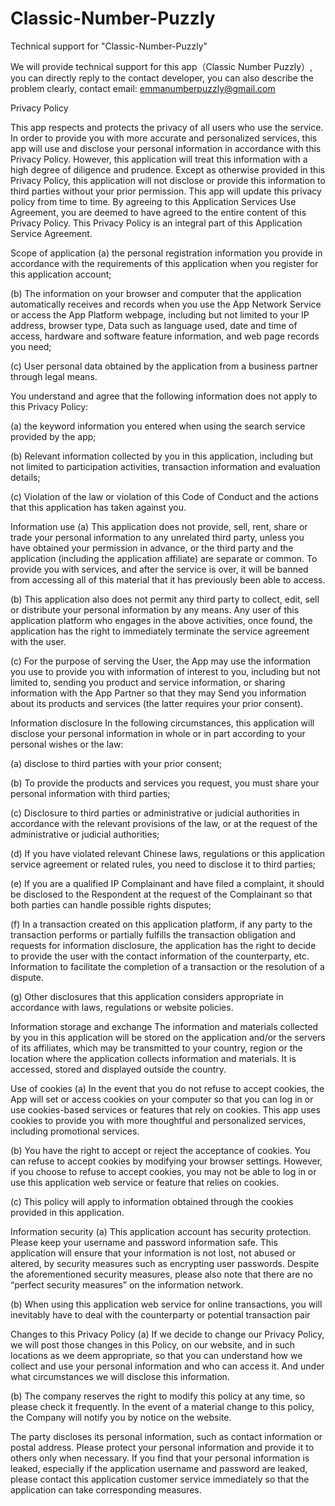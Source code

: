 # Classic-Number-Puzzly

Technical support for "Classic-Number-Puzzly"

We will provide technical support for this app（Classic Number Puzzly）, you can directly reply to the contact developer, you can also describe the problem clearly, contact email: emmanumberpuzzly@gmail.com

Privacy Policy

This app respects and protects the privacy of all users who use the service. In order to provide you with more accurate and personalized services, this app will use and disclose your personal information in accordance with this Privacy Policy. However, this application will treat this information with a high degree of diligence and prudence. Except as otherwise provided in this Privacy Policy, this application will not disclose or provide this information to third parties without your prior permission. This app will update this privacy policy from time to time. By agreeing to this Application Services Use Agreement, you are deemed to have agreed to the entire content of this Privacy Policy. This Privacy Policy is an integral part of this Application Service Agreement.

Scope of application (a) the personal registration information you provide in accordance with the requirements of this application when you register for this application account;

(b) The information on your browser and computer that the application automatically receives and records when you use the App Network Service or access the App Platform webpage, including but not limited to your IP address, browser type, Data such as language used, date and time of access, hardware and software feature information, and web page records you need;

(c) User personal data obtained by the application from a business partner through legal means.

You understand and agree that the following information does not apply to this Privacy Policy:

(a) the keyword information you entered when using the search service provided by the app;

(b) Relevant information collected by you in this application, including but not limited to participation activities, transaction information and evaluation details;

(c) Violation of the law or violation of this Code of Conduct and the actions that this application has taken against you.

Information use (a) This application does not provide, sell, rent, share or trade your personal information to any unrelated third party, unless you have obtained your permission in advance, or the third party and the application (including the application affiliate) are separate or common. To provide you with services, and after the service is over, it will be banned from accessing all of this material that it has previously been able to access.

(b) This application also does not permit any third party to collect, edit, sell or distribute your personal information by any means. Any user of this application platform who engages in the above activities, once found, the application has the right to immediately terminate the service agreement with the user.

(c) For the purpose of serving the User, the App may use the information you use to provide you with information of interest to you, including but not limited to, sending you product and service information, or sharing information with the App Partner so that they may Send you information about its products and services (the latter requires your prior consent).

Information disclosure In the following circumstances, this application will disclose your personal information in whole or in part according to your personal wishes or the law:

(a) disclose to third parties with your prior consent;

(b) To provide the products and services you request, you must share your personal information with third parties;

(c) Disclosure to third parties or administrative or judicial authorities in accordance with the relevant provisions of the law, or at the request of the administrative or judicial authorities;

(d) If you have violated relevant Chinese laws, regulations or this application service agreement or related rules, you need to disclose it to third parties;

(e) If you are a qualified IP Complainant and have filed a complaint, it should be disclosed to the Respondent at the request of the Complainant so that both parties can handle possible rights disputes;

(f) In a transaction created on this application platform, if any party to the transaction performs or partially fulfills the transaction obligation and requests for information disclosure, the application has the right to decide to provide the user with the contact information of the counterparty, etc. Information to facilitate the completion of a transaction or the resolution of a dispute.

(g) Other disclosures that this application considers appropriate in accordance with laws, regulations or website policies.

Information storage and exchange The information and materials collected by you in this application will be stored on the application and/or the servers of its affiliates, which may be transmitted to your country, region or the location where the application collects information and materials. It is accessed, stored and displayed outside the country.

Use of cookies (a) In the event that you do not refuse to accept cookies, the App will set or access cookies on your computer so that you can log in or use cookies-based services or features that rely on cookies. This app uses cookies to provide you with more thoughtful and personalized services, including promotional services.

(b) You have the right to accept or reject the acceptance of cookies. You can refuse to accept cookies by modifying your browser settings. However, if you choose to refuse to accept cookies, you may not be able to log in or use this application web service or feature that relies on cookies.

(c) This policy will apply to information obtained through the cookies provided in this application.

Information security (a) This application account has security protection. Please keep your username and password information safe. This application will ensure that your information is not lost, not abused or altered, by security measures such as encrypting user passwords. Despite the aforementioned security measures, please also note that there are no “perfect security measures” on the information network.

(b) When using this application web service for online transactions, you will inevitably have to deal with the counterparty or potential transaction pair

Changes to this Privacy Policy (a) If we decide to change our Privacy Policy, we will post those changes in this Policy, on our website, and in such locations as we deem appropriate, so that you can understand how we collect and use your personal information and who can access it. And under what circumstances we will disclose this information.

(b) The company reserves the right to modify this policy at any time, so please check it frequently. In the event of a material change to this policy, the Company will notify you by notice on the website.

The party discloses its personal information, such as contact information or postal address. Please protect your personal information and provide it to others only when necessary. If you find that your personal information is leaked, especially if the application username and password are leaked, please contact this application customer service immediately so that the application can take corresponding measures.
